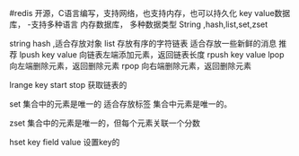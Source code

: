 #redis
开源，C语言编写，支持网络，也支持内存，也可以持久化
key value数据库，
-支持多种语言
内存数据库，
多种数据类型 String ,hash,list,set,zset

string 
hash ,适合存放对象
list
存放有序的字符链表
适合存放一些新鲜的消息
推荐 lpush key value 向链表左端添加元素，返回链表长度
rpush key value
lpop  向左端删除元素，返回删除元素
rpop  向右端删除元素，返回删除元素

lrange key start stop 获取链表的

set
集合中的元素是唯一的
适合存放标签 集合中元素是唯一的。


zset
集合中的元素是唯一的，但每个元素关联一个分数

hset key field value 设置key的